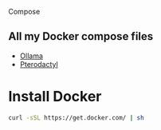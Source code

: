 Compose

## All my Docker compose files

- [Ollama](/Ollama/docker-compose.yml)
- [Pterodactyl](/pterodactyl)

# Install Docker

```bash
curl -sSL https://get.docker.com/ | sh
```
